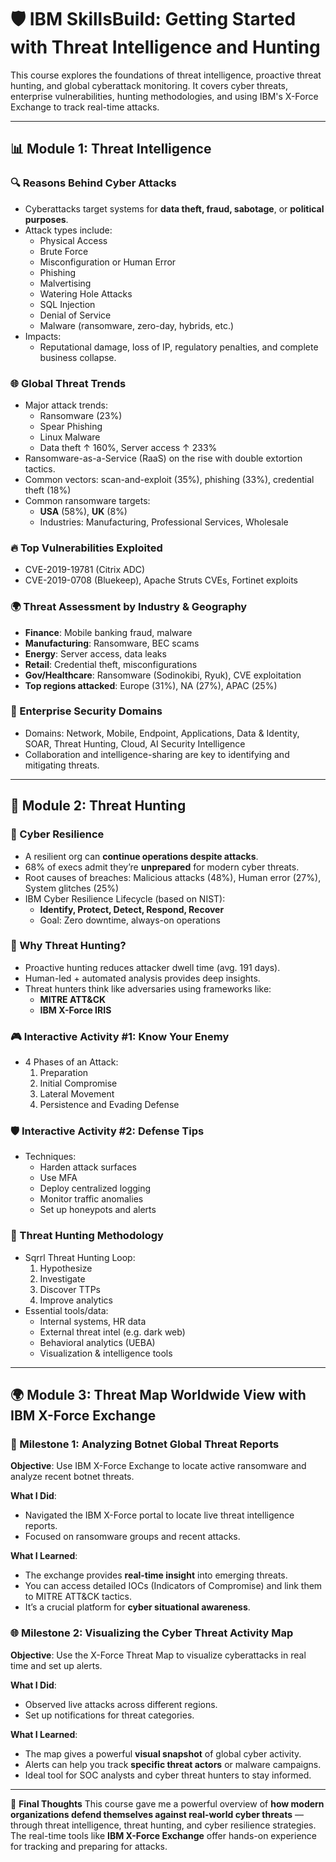 # 🛡️ IBM SkillsBuild: Getting Started with Threat Intelligence and Hunting

This course explores the foundations of threat intelligence, proactive threat hunting, and global cyberattack monitoring. It covers cyber threats, enterprise vulnerabilities, hunting methodologies, and using IBM's X-Force Exchange to track real-time attacks.

---

## 📊 Module 1: Threat Intelligence

### 🔍 Reasons Behind Cyber Attacks
- Cyberattacks target systems for **data theft, fraud, sabotage**, or **political purposes**.
- Attack types include: 
  - Physical Access
  - Brute Force
  - Misconfiguration or Human Error
  - Phishing
  - Malvertising
  - Watering Hole Attacks
  - SQL Injection
  - Denial of Service
  - Malware (ransomware, zero-day, hybrids, etc.)
- Impacts:
  - Reputational damage, loss of IP, regulatory penalties, and complete business collapse.

### 🌐 Global Threat Trends
- Major attack trends:
  - Ransomware (23%)
  - Spear Phishing
  - Linux Malware
  - Data theft ↑ 160%, Server access ↑ 233%
- Ransomware-as-a-Service (RaaS) on the rise with double extortion tactics.
- Common vectors: scan-and-exploit (35%), phishing (33%), credential theft (18%)
- Common ransomware targets:
  - **USA** (58%), **UK** (8%)
  - Industries: Manufacturing, Professional Services, Wholesale

### 🔥 Top Vulnerabilities Exploited
- CVE-2019-19781 (Citrix ADC)
- CVE-2019-0708 (Bluekeep), Apache Struts CVEs, Fortinet exploits

### 🌍 Threat Assessment by Industry & Geography
- **Finance**: Mobile banking fraud, malware
- **Manufacturing**: Ransomware, BEC scams
- **Energy**: Server access, data leaks
- **Retail**: Credential theft, misconfigurations
- **Gov/Healthcare**: Ransomware (Sodinokibi, Ryuk), CVE exploitation
- **Top regions attacked**: Europe (31%), NA (27%), APAC (25%)

### 🏢 Enterprise Security Domains
- Domains: Network, Mobile, Endpoint, Applications, Data & Identity, SOAR, Threat Hunting, Cloud, AI Security Intelligence
- Collaboration and intelligence-sharing are key to identifying and mitigating threats.

---

## 🧠 Module 2: Threat Hunting

### 💪 Cyber Resilience
- A resilient org can **continue operations despite attacks**.
- 68% of execs admit they’re **unprepared** for modern cyber threats.
- Root causes of breaches: Malicious attacks (48%), Human error (27%), System glitches (25%)
- IBM Cyber Resilience Lifecycle (based on NIST):
  - **Identify, Protect, Detect, Respond, Recover**
  - Goal: Zero downtime, always-on operations

### 🎯 Why Threat Hunting?
- Proactive hunting reduces attacker dwell time (avg. 191 days).
- Human-led + automated analysis provides deep insights.
- Threat hunters think like adversaries using frameworks like:
  - **MITRE ATT&CK**
  - **IBM X-Force IRIS**

### 🎮 Interactive Activity #1: Know Your Enemy
- 4 Phases of an Attack:
  1. Preparation
  2. Initial Compromise
  3. Lateral Movement
  4. Persistence and Evading Defense

### 🛡️ Interactive Activity #2: Defense Tips
- Techniques:
  - Harden attack surfaces
  - Use MFA
  - Deploy centralized logging
  - Monitor traffic anomalies
  - Set up honeypots and alerts

### 🧪 Threat Hunting Methodology
- Sqrrl Threat Hunting Loop:
  1. Hypothesize
  2. Investigate
  3. Discover TTPs
  4. Improve analytics
- Essential tools/data:
  - Internal systems, HR data
  - External threat intel (e.g. dark web)
  - Behavioral analytics (UEBA)
  - Visualization & intelligence tools

---

## 🌍 Module 3: Threat Map Worldwide View with IBM X-Force Exchange

### 🧭 Milestone 1: Analyzing Botnet Global Threat Reports
**Objective**: Use IBM X-Force Exchange to locate active ransomware and analyze recent botnet threats.

**What I Did**:
- Navigated the IBM X-Force portal to locate live threat intelligence reports.
- Focused on ransomware groups and recent attacks.

**What I Learned**:
- The exchange provides **real-time insight** into emerging threats.
- You can access detailed IOCs (Indicators of Compromise) and link them to MITRE ATT&CK tactics.
- It’s a crucial platform for **cyber situational awareness**.

### 🌐 Milestone 2: Visualizing the Cyber Threat Activity Map
**Objective**: Use the X-Force Threat Map to visualize cyberattacks in real time and set up alerts.

**What I Did**:
- Observed live attacks across different regions.
- Set up notifications for threat categories.

**What I Learned**:
- The map gives a powerful **visual snapshot** of global cyber activity.
- Alerts can help you track **specific threat actors** or malware campaigns.
- Ideal tool for SOC analysts and cyber threat hunters to stay informed.

---

📝 **Final Thoughts**
This course gave me a powerful overview of **how modern organizations defend themselves against real-world cyber threats** — through threat intelligence, threat hunting, and cyber resilience strategies. The real-time tools like **IBM X-Force Exchange** offer hands-on experience for tracking and preparing for attacks.


